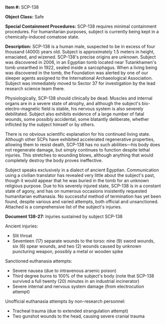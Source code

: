 **Item #:** SCP-138

**Object Class:** Safe

**Special Containment Procedures:** SCP-138 requires minimal containment procedures. For humanitarian purposes, subject is currently being kept in a chemically-induced comatose state.

**Description:** SCP-138 is a human male, suspected to be in excess of four thousand (4000) years old. Subject is approximately 1.5 meters in height, emaciated, and wizened. SCP-138's precise origins are unknown. Subject was discovered in 2006, in an Egyptian tomb located near Tutankhamen's tomb unearthed in 1922, sealed inside a sarcophagus. When a living being was discovered in the tomb, the Foundation was alerted by one of our sleeper agents assigned to the International Archaeological Association. Subject was immediately moved to Sector 37 for investigation by the lead research science team there.

Physiologically, SCP-138 should clinically be dead. Muscles and internal organs are in a severe state of atrophy, and although the subject's bio-electro-magnetic field is stable, his nervous system is also severely debilitated. Subject also exhibits evidence of a large number of fatal wounds, some possibly accidental, some blatantly deliberate, whether inflicted by the subject himself or by others.

There is no obvious scientific explanation for his continued living state. Although other SCPs have exhibited accelerated regenerative properties, allowing them to resist death, SCP-138 has no such abilities—his body does not regenerate damage, but simply continues to function despite lethal injuries. This stretches to wounding blows, although anything that would completely destroy the body proves ineffective.

Subject speaks exclusively in a dialect of ancient Egyptian. Communication using a civilian translator has revealed very little about the subject's past, though it would appear that he was buried in the tomb for an unknown religious purpose. Due to his severely injured state, SCP-138 is in a constant state of agony, and has on numerous occasions insistently requested humanitarian euthanasia. No successful method of termination has yet been found, despite various and varied attempts, both official and unsanctioned. Attached is a comprehensive list of the subject's injuries.

**Document 138-27:** Injuries sustained by subject SCP-138

Ancient injuries:

*   Slit throat
*   Seventeen (17) separate wounds to the torso: nine (9) sword wounds, six (6) spear wounds, and two (2) wounds caused by unknown puncturing weapon, possibly a metal or wooden spike

Sanctioned euthanasia attempts:

*   Severe nausea (due to intravenous arsenic poison)
*   Third degree burns to 100% of the subject's body (note that SCP-138 survived a full twenty (20) minutes in an industrial incinerator)
*   Severe internal and nervous system damage (from electrocution attempt)

Unofficial euthanasia attempts by non-research personnel:

*   Tracheal trauma (due to extended strangulation attempt)
*   Two gunshot wounds to the head, causing severe cranial trauma